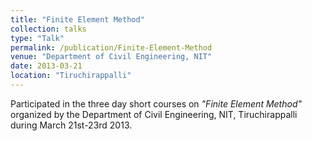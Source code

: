 ```yaml
---
title: "Finite Element Method"
collection: talks
type: "Talk"
permalink: /publication/Finite-Element-Method
venue: "Department of Civil Engineering, NIT"
date: 2013-03-21
location: "Tiruchirappalli"
---
```

Participated in the three day short courses on <i>"Finite Element Method"</i> organized by the Department of Civil Engineering, NIT, Tiruchirappalli during March 21st-23rd 2013.

